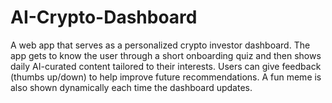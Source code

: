 # AI-Crypto-Dashboard
A web app that serves as a personalized crypto investor dashboard. The app gets to know the user through a short onboarding quiz and then shows daily AI-curated content tailored to their interests. Users can give feedback (thumbs up/down) to help improve future recommendations. A fun meme is also shown dynamically each time the dashboard updates.
